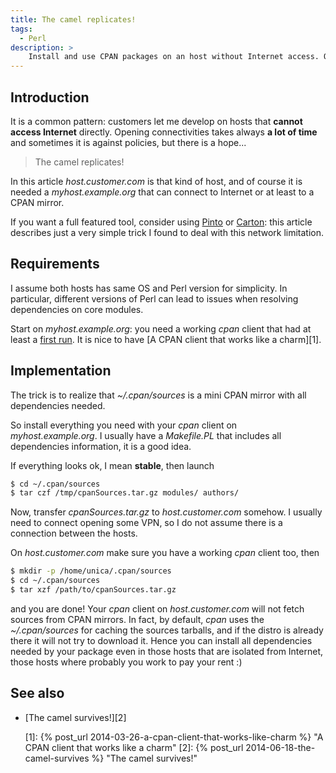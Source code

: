 ```yaml
---
title: The camel replicates!
tags:
  - Perl
description: >
    Install and use CPAN packages on an host without Internet access. On conquering hosts with a camel.
---
```


## Introduction

It is a common pattern: customers let me develop on hosts that **cannot access Internet** directly. Opening connectivities takes always **a lot of time** and sometimes it is against policies, but there is a hope...

> The camel replicates!

In this article *host.customer.com* is that kind of host, and of course it is needed a *myhost.example.org* that can connect to Internet or at least to a CPAN mirror.

<div class="alert alert-info">If you want a full featured tool, consider using <a href="https://metacpan.org/pod/Pinto">Pinto</a> or <a href="https://metacpan.org/pod/Carton">Carton</a>: this article describes just a very simple trick I found to deal with this network limitation.</div>

## Requirements

<div class="alert alert-warning">I assume both hosts has same OS and Perl version for simplicity. In particular, different versions of Perl can lead to issues when resolving dependencies on core modules.</div>

Start on *myhost.example.org*: you need a working *cpan* client that had at least a [first run](http://g14n.info/2014/03/a-cpan-client-that-works-like-charm/#first-run).
It is nice to have [A CPAN client that works like a charm][1].

## Implementation

<div class="alert alert-info">The trick is to realize that <em>~/.cpan/sources</em> is a mini CPAN mirror with all dependencies needed.</div>

So install everything you need with your *cpan* client on *myhost.example.org*. I usually have a *Makefile.PL* that includes all dependencies information, it is a good idea.

If everything looks ok, I mean **stable**, then launch

```bash
$ cd ~/.cpan/sources
$ tar czf /tmp/cpanSources.tar.gz modules/ authors/
```

Now, transfer *cpanSources.tar.gz* to *host.customer.com* somehow. I usually need to connect opening some VPN, so I do not assume there is a connection between the hosts.

On *host.customer.com* make sure you have a working *cpan* client too, then

```bash
$ mkdir -p /home/unica/.cpan/sources
$ cd ~/.cpan/sources
$ tar xzf /path/to/cpanSources.tar.gz
```

and you are done! Your *cpan* client on *host.customer.com* will not fetch sources from CPAN mirrors. In fact, by default, *cpan* uses the *~/.cpan/sources* for caching the sources tarballs, and if the distro is already there it will not try to download it. Hence you can install all dependencies needed by your package even in those hosts that are isolated from Internet, those hosts where probably you work to pay your rent :)

<!-- TODO add CPAN mirror http if hosts can connect -->

## See also

* [The camel survives!][2]

  [1]: {% post_url 2014-03-26-a-cpan-client-that-works-like-charm %} "A CPAN client that works like a charm"
  [2]: {% post_url 2014-06-18-the-camel-survives %} "The camel survives!"


